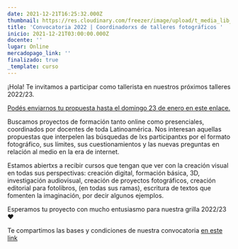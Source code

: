 ```yaml
---
date: 2021-12-21T16:25:32.000Z
thumbnail: https://res.cloudinary.com/freezer/image/upload/t_media_lib_thumb/v1640107947/2021/Untitled_story_v2ifc7.jpg
title: 'Convocatoria 2022 | Coordinadorxs de talleres fotográficos '
inicio: 2021-12-21T03:00:00.000Z
docente: ''
lugar: Online
mercadopago_link: ''
finalizado: true
_template: curso
---
```


¡Hola! Te invitamos a participar como tallerista en nuestros próximos talleres 2022/23.

[Podés enviarnos tu propuesta hasta el domingo 23 de enero en este enlace.](https://docs.google.com/forms/d/16MHTkV2hQf3b5gYvByGTsnX_b0Xoz-BSEr_sRyiYzns/edit)

Buscamos proyectos de formación tanto online como presenciales, coordinados por docentes de toda Latinoamérica. Nos interesan aquellas propuestas que interpelen las búsquedas de lxs participantxs por el formato fotográfico, sus límites, sus cuestionamientos y las nuevas preguntas en relación al medio en la era de internet.

Estamos abiertxs a recibir cursos que tengan que ver con la creación visual en todas sus perspectivas: creación digital, formación básica, 3D, investigación audiovisual, creación de proyectos fotográficos, creación editorial para fotolibros, (en todas sus ramas), escritura de textos que fomenten la imaginación, por decir algunos ejemplos.

Esperamos tu proyecto con mucho entusiasmo para nuestra grilla 2022/23 ♥

Te compartimos las bases y condiciones de nuestra convocatoria [en este link](https://tinyurl.com/basesFreezer2022)
